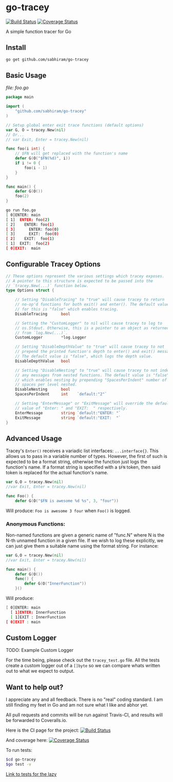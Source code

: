 # go-tracey

[![Build Status](https://travis-ci.org/sabhiram/go-tracey.svg?branch=master)](https://travis-ci.org/sabhiram/go-tracey) [![Coverage Status](https://coveralls.io/repos/sabhiram/go-tracey/badge.svg?branch=master)](https://coveralls.io/r/sabhiram/go-tracey?branch=master)

A simple function tracer for Go

## Install

```sh
go get github.com/sabhiram/go-tracey
```

## Basic Usage

*file: foo.go*
```go
package main

import (
    "github.com/sabhiram/go-tracey"
)

// Setup global enter exit trace functions (default options)
var G, O = tracey.New(nil)
// Or...
// var Exit, Enter = tracey.New(nil)

func foo(i int) {
    // $FN will get replaced with the function's name
    defer G(O("$FN(%d)", i))
    if i != 0 {
        foo(i - 1)
    }
}

func main() {
    defer G(O())
    foo(2)
}
```

```sh
go run foo.go 
[ 0]ENTER: main
[ 1]  ENTER: foo(2)
[ 2]    ENTER: foo(1)
[ 3]      ENTER: foo(0)
[ 3]      EXIT:  foo(0)
[ 2]    EXIT:  foo(1)
[ 1]  EXIT:  foo(2)
[ 0]EXIT:  main
```

## Configurable Tracey Options

```go
// These options represent the various settings which tracey exposes.
// A pointer to this structure is expected to be passed into the
// `tracey.New(...)` function below.
type Options struct {

    // Setting "DisableTracing" to "true" will cause tracey to return
    // no-op'd functions for both exit() and enter(). The default value
    // for this is "false" which enables tracing.
    DisableTracing      bool

    // Setting the "CustomLogger" to nil will cause tracey to log to
    // os.Stdout. Otherwise, this is a pointer to an object as returned
    // from `log.New(...)`.
    CustomLogger        *log.Logger

    // Setting "DisableDepthValue" to "true" will cause tracey to not
    // prepend the printed function's depth to enter() and exit() messages.
    // The default value is "false", which logs the depth value.
    DisableDepthValue   bool

    // Setting "DisableNesting" to "true" will cause tracey to not indent
    // any messages from nested functions. The default value is "false"
    // which enables nesting by prepending "SpacesPerIndent" number of
    // spaces per level nested.
    DisableNesting      bool
    SpacesPerIndent     int    `default:"2"`

    // Setting "EnterMessage" or "ExitMessage" will override the default
    // value of "Enter: " and "EXIT:  " respectively.
    EnterMessage        string `default:"ENTER: "`
    ExitMessage         string `default:"EXIT:  "`
}
```

## Advanced Usage

Tracey's `Enter()` receives a variadic list interfaces: `...interface{}`. This allows us to pass in a variable number of types. However, the first of such is expected to be a format string, otherwise the function just logs the function's name. If a format string is specified with a `$FN` token, then said token is replaced for the actual function's name.

```go
var G,O = tracey.New(nil)
//var Exit, Enter = tracey.New(nil)

func Foo() {
    defer G(O("$FN is awesome %d %s", 3, "four"))
```
Will produce: `Foo is awesome 3 four` when `Foo()` is logged.

### Anonymous Functions:

Non-named functions are given a generic name of "func.N" where N is the N-th unnamed function in a given file. If we wish to log these explicitly, we can just give them a suitable name using the format string. For instance:

```go
var G,O = tracey.New(nil)
//var Exit, Enter = tracey.New(nil)

func main() {
    defer G(O())
    func() {
        defer G(O("InnerFunction"))
    }()
```
Will produce:
```sh
[ 0]ENTER: main
  [ 1]ENTER: InnerFunction
  [ 1]EXIT : InnerFunction
[ 0]EXIT : main
```

## Custom Logger

TODO: Example Custom Logger

For the time being, please check out the `tracey_test.go` file. All the tests create a custom logger out of a `[]byte` so we can compare whats written out to what we expect to output.

## Want to help out?

I appreciate any and all feedback. There is no "real" coding standard. I am still finding my feet in Go and am not sure what I like and abhor yet.

All pull requests and commits will be run against Travis-CI, and results will be forwarded to Coveralls.io.

Here is the CI page for the project: [![Build Status](https://travis-ci.org/sabhiram/go-tracey.svg?branch=master)](https://travis-ci.org/sabhiram/go-tracey)

And coverage here: [![Coverage Status](https://coveralls.io/repos/sabhiram/go-tracey/badge.svg?branch=master)](https://coveralls.io/r/sabhiram/go-tracey?branch=master)

To run tests:
```sh
$cd go-tracey
$go test -v
```

[Link to tests for the lazy](https://github.com/sabhiram/go-tracey/blob/master/tracey_test.go)

